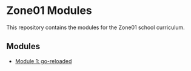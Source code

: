 # Zone01 Modules

This repository contains the modules for the Zone01 school curriculum.

## Modules

- [Module 1: go-reloaded](./go-reloaded)